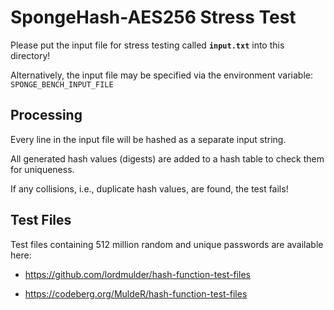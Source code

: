 # SpongeHash-AES256 Stress Test

Please put the input file for stress testing called **`input.txt`** into this directory!

Alternatively, the input file may be specified via the environment variable:  
`SPONGE_BENCH_INPUT_FILE`

## Processing

Every line in the input file will be hashed as a separate input string.

All generated hash values (digests) are added to a hash table to check them for uniqueness.

If any collisions, i.e., duplicate hash values, are found, the test fails!

## Test Files

Test files containing 512 million random and unique passwords are available here:

* <https://github.com/lordmulder/hash-function-test-files>

* <https://codeberg.org/MuldeR/hash-function-test-files>
